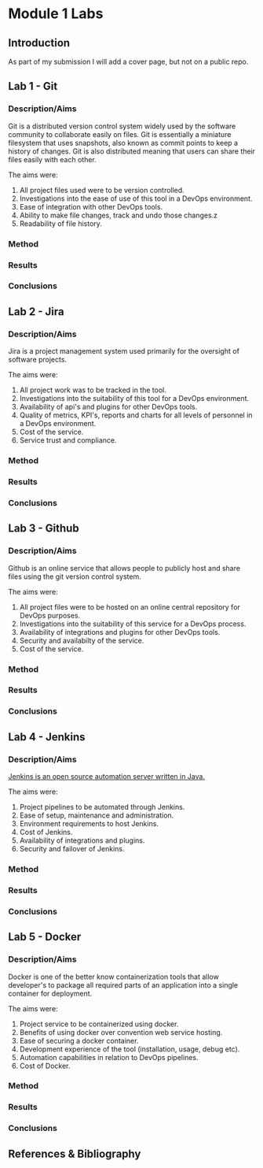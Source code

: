 # Module 1 Labs

## Introduction

As part of my submission I will add a cover page, but not on a public repo.

## Lab 1 - Git

### Description/Aims

Git is a distributed version control system widely used by the software community to collaborate easily on files. Git is essentially a miniature filesystem that uses snapshots, also known as commit points to keep a history of changes. Git is also distributed meaning that users can share their files easily with each other.

The aims were:

1. All project files used were to be version controlled.
2. Investigations into the ease of use of this tool in a DevOps environment.
3. Ease of integration with other DevOps tools.
4. Ability to make file changes, track and undo those changes.z
5. Readability of file history.

### Method

### Results

### Conclusions

## Lab 2 - Jira

### Description/Aims

Jira is a project management system used primarily for the oversight of software projects.

The aims were:

1. All project work was to be tracked in the tool.
2. Investigations into the suitability of this tool for a DevOps environment.
3. Availability of api's and plugins for other DevOps tools.
4. Quality of metrics, KPI's, reports and charts for all levels of personnel in a DevOps environment.
5. Cost of the service.
6. Service trust and compliance.

### Method

### Results

### Conclusions

## Lab 3 - Github

### Description/Aims

Github is an online service that allows people to publicly host and share files using the git version control system.

The aims were:

1. All project files were to be hosted on an online central repository for DevOps purposes.
2. Investigations into the suitability of this service for a DevOps process.
3. Availability of integrations and plugins for other DevOps tools.
4. Security and availabilty of the service.
5. Cost of the service.

### Method

### Results

### Conclusions

## Lab 4 - Jenkins

### Description/Aims

[Jenkins is an open source automation server written in Java.][1]

The aims were:

1. Project pipelines to be automated through Jenkins.
2. Ease of setup, maintenance and administration.
3. Environment requirements to host Jenkins.
4. Cost of Jenkins.
5. Availability of integrations and plugins.
6. Security and failover of Jenkins.

### Method

### Results

### Conclusions

## Lab 5 - Docker

### Description/Aims

Docker is one of the better know containerization tools that allow developer's to package all required parts of an application into a single container for deployment.

The aims were:

1. Project service to be containerized using docker.
2. Benefits of using docker over convention web service hosting.
3. Ease of securing a docker container.
4. Development experience of the tool (installation, usage, debug etc).
5. Automation capabilities in relation to DevOps pipelines.
6. Cost of Docker.

### Method

### Results

### Conclusions

## References & Bibliography

[1]: https://en.wikipedia.org/wiki/Jenkins_(software)